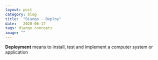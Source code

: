 ```yaml
---
layout: post
category: blog
title:  "Django - Deploy"
date:   2020-06-17
tags: django concepts
image: ""
---
```


<strong>Deployment</strong> means to install, test and implement a computer system or application

